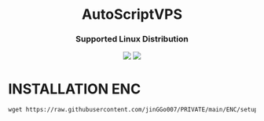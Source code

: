 <h1 align="center">AutoScriptVPS</h1>

<h3 align="center">Supported Linux Distribution</h3>
<p align="center"><img src="https://img.shields.io/static/v1?style=for-the-badge&logo=debian&label=Debian%2010&message=Buster&color=red"> <img src="https://img.shields.io/static/v1?style=for-the-badge&logo=ubuntu&label=Ubuntu%2018&message=18.04 LTS&color=red"> </p>


# INSTALLATION ENC

```html
wget https://raw.githubusercontent.com/jinGGo007/PRIVATE/main/ENC/setup-enc.sh && chmod +x setup-enc.sh && ./setup-enc.sh
  ```

